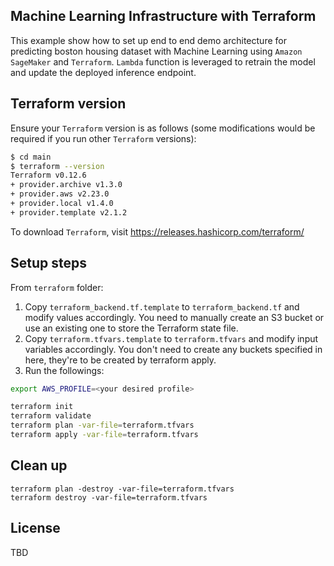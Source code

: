 ## Machine Learning Infrastructure with Terraform

This example show how to set up end to end demo architecture for predicting boston housing dataset with Machine Learning using `Amazon SageMaker` and `Terraform`. `Lambda` function is leveraged to retrain the model and update the deployed inference endpoint. 

## Terraform version

Ensure your `Terraform` version is as follows (some modifications would be required if you run other `Terraform` versions):
```sh
$ cd main
$ terraform --version
Terraform v0.12.6
+ provider.archive v1.3.0
+ provider.aws v2.23.0
+ provider.local v1.4.0
+ provider.template v2.1.2
```
To download `Terraform`, visit https://releases.hashicorp.com/terraform/

## Setup steps

From `terraform` folder:
1. Copy `terraform_backend.tf.template` to `terraform_backend.tf` and modify values accordingly. You need to manually create an S3 bucket or use an existing one to store the Terraform state file.
2. Copy `terraform.tfvars.template` to `terraform.tfvars` and modify input variables accordingly. You don't need to create any buckets specified in here, they're to be created by terraform apply.
3. Run the followings:
```sh
export AWS_PROFILE=<your desired profile>

terraform init
terraform validate
terraform plan -var-file=terraform.tfvars
terraform apply -var-file=terraform.tfvars
```

## Clean up

```
terraform plan -destroy -var-file=terraform.tfvars
terraform destroy -var-file=terraform.tfvars
```

## License

TBD
